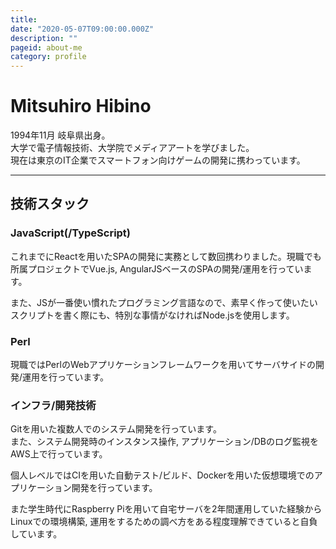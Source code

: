 ```yaml
---
title: 
date: "2020-05-07T09:00:00.000Z"
description: ""
pageid: about-me
category: profile
---
```


# Mitsuhiro Hibino

1994年11月 岐阜県出身。  
大学で電子情報技術、大学院でメディアアートを学びました。  
現在は東京のIT企業でスマートフォン向けゲームの開発に携わっています。

----

## 技術スタック

### JavaScript(/TypeScript)

これまでにReactを用いたSPAの開発に実務として数回携わりました。現職でも所属プロジェクトでVue.js, AngularJSベースのSPAの開発/運用を行っています。

また、JSが一番使い慣れたプログラミング言語なので、素早く作って使いたいスクリプトを書く際にも、特別な事情がなければNode.jsを使用します。  

### Perl

現職ではPerlのWebアプリケーションフレームワークを用いてサーバサイドの開発/運用を行っています。

### インフラ/開発技術

Gitを用いた複数人でのシステム開発を行っています。  
また、システム開発時のインスタンス操作, アプリケーション/DBのログ監視をAWS上で行っています。

個人レベルではCIを用いた自動テスト/ビルド、Dockerを用いた仮想環境でのアプリケーション開発を行っています。

また学生時代にRaspberry Piを用いて自宅サーバを2年間運用していた経験からLinuxでの環境構築, 運用をするための調べ方をある程度理解できていると自負しています。